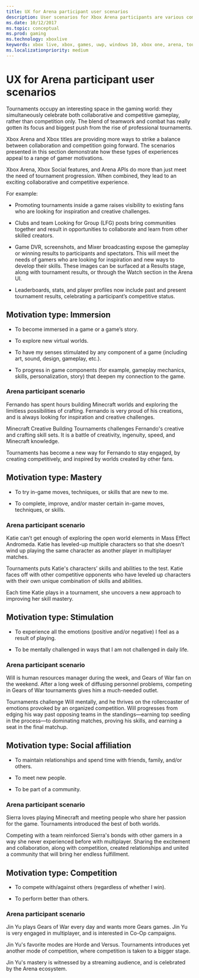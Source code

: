 ```yaml
---
title: UX for Arena participant user scenarios
description: User scenarios for Xbox Arena participants are various combinations of collaboration and competition.
ms.date: 10/12/2017
ms.topic: conceptual
ms.prod: gaming
ms.technology: xboxlive
keywords: xbox live, xbox, games, uwp, windows 10, xbox one, arena, tournament, ux
ms.localizationpriority: medium
---
```


# UX for Arena participant user scenarios

Tournaments occupy an interesting space in the gaming world: they simultaneously celebrate both collaborative and competitive gameplay, rather than competition only.
The blend of teamwork and combat has really gotten its focus and biggest push from the rise of professional tournaments.

Xbox Arena and Xbox titles are providing more ways to strike a balance between collaboration and competition going forward.
The scenarios presented in this section demonstrate how these types of experiences appeal to a range of gamer motivations.

Xbox Arena, Xbox Social features, and Arena APIs do more than just meet the need of tournament progression.
When combined, they lead to an exciting collaborative and competitive experience.

For example:

* Promoting tournaments inside a game raises visibility to existing fans who are looking for inspiration and creative challenges.

* Clubs and team Looking for Group (LFG) posts bring communities together and result in opportunities to collaborate and learn from other skilled creators.

* Game DVR, screenshots, and Mixer broadcasting expose the gameplay or winning results to participants and spectators.
  This will meet the needs of gamers who are looking for inspiration and new ways to develop their skills.
  These images can be surfaced at a Results stage, along with tournament results, or through the Watch section in the Arena UI.

* Leaderboards, stats, and player profiles now include past and present tournament results, celebrating a participant’s competitive status.


## Motivation type: Immersion

* To become immersed in a game or a game’s story.

* To explore new virtual worlds.

* To have my senses stimulated by any component of a game (including art, sound, design, gameplay, etc.).

* To progress in game components (for example, gameplay mechanics, skills, personalization, story) that deepen my connection to the game.


### Arena participant scenario

Fernando has spent hours building Minecraft worlds and exploring the limitless possibilities of crafting.
Fernando is very proud of his creations, and is always looking for inspiration and creative challenges.

Minecraft Creative Building Tournaments challenges Fernando's creative and crafting skill sets.
It is a battle of creativity, ingenuity, speed, and Minecraft knowledge.

Tournaments has become a new way for Fernando to stay engaged, by creating competitively, and inspired by worlds created by other fans.


## Motivation type: Mastery

* To try in-game moves, techniques, or skills that are new to me.

* To complete, improve, and/or master certain in-game moves, techniques, or skills.


### Arena participant scenario

Katie can’t get enough of exploring the open world elements in Mass Effect Andromeda.
Katie has leveled-up multiple characters so that she doesn’t wind up playing the same character as another player in multiplayer matches.

Tournaments puts Katie's characters’ skills and abilities to the test.
Katie faces off with other competitive opponents who have leveled up characters with their own unique combination of skills and abilities.

Each time Katie plays in a tournament, she uncovers a new approach to improving her skill mastery.


## Motivation type: Stimulation

* To experience all the emotions (positive and/or negative) I feel as a result of playing.

* To be mentally challenged in ways that I am not challenged in daily life.


### Arena participant scenario

Will is human resources manager during the week, and Gears of War fan on the weekend.
After a long week of diffusing personnel problems, competing in Gears of War tournaments gives him a much-needed outlet.

Tournaments challenge Will mentally, and he thrives on the rollercoaster of emotions provoked by an organized competition.
Will progresses from edging his way past opposing teams in the standings—earning top seeding in the process—to dominating matches, proving his skills, and earning a seat in the final matchup.


## Motivation type: Social affiliation

* To maintain relationships and spend time with friends, family, and/or others.

* To meet new people.

* To be part of a community.


### Arena participant scenario

Sierra loves playing Minecraft and meeting people who share her passion for the game.
Tournaments introduced the best of both worlds.

Competing with a team reinforced Sierra's bonds with other gamers in a way she never experienced before with multiplayer.
Sharing the excitement and collaboration, along with competition, created relationships and united a community that will bring her endless fulfillment.


## Motivation type: Competition

* To compete with/against others (regardless of whether I win).

* To perform better than others.


### Arena participant scenario

Jin Yu plays Gears of War every day and wants more Gears games.
Jin Yu is very engaged in multiplayer, and is interested in Co-Op campaigns.

Jin Yu's favorite modes are Horde and Versus.
Tournaments introduces yet another mode of competition, where competition is taken to a bigger stage.

Jin Yu's mastery is witnessed by a streaming audience, and is celebrated by the Arena ecosystem.
